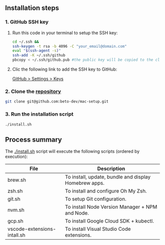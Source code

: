 ## Installation steps

### 1. GitHub SSH key

1. Run this code in your terminal to setup the SSH key:
    
    ```bash
    cd ~/.ssh && 
    ssh-keygen -t rsa -b 4096 -C "your_email@domain.com"
    eval "$(ssh-agent -s)"
    ssh-add -K ~/.ssh/github
    pbcopy < ~/.ssh/github.pub #the public key will be copied to the clipboard
    ```
    
2. Clic the following link to add the SSH key to GitHub:
    
    [GitHub > Settings > Keys](https://github.com/settings/keys) 

### 2. Clone the [repository](https://github.com/beto-dev/mac-setup)

```bash
git clone git@github.com:beto-dev/mac-setup.git
```

### 3. Run the installation script

```bash
./install.sh
```

## Process summary

The [./install.sh](https://github.com/beto-dev/mac-setup/blob/master/install.sh) script will execute the following scripts (ordered by execution):

| File | Description |
| --- | --- |
| brew.sh | To install, update, bundle and display Homebrew apps. |
| zsh.sh | To install and configure Oh My Zsh.  |
| git.sh | To setup Git configuration. |
| nvm.sh | To install Node Version Manager + NPM and Node. |
| gcp.sh | To install Google Cloud SDK + kubectl. |
| vscode-extensions-intall.sh | To install Visual Studio Code extensions. |